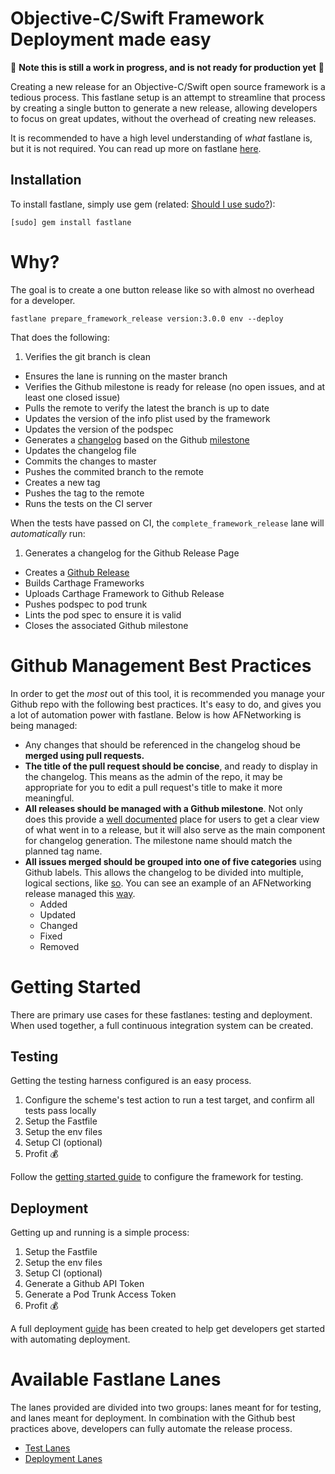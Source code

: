 Objective-C/Swift Framework Deployment made easy
================

🚧 **Note this is still a work in progress, and is not ready for production yet** 🚧

Creating a new release for an Objective-C/Swift open source framework is a tedious process. This fastlane setup is an attempt to streamline that process by creating a single button to generate a new release, allowing developers to focus on great updates, without the overhead of creating new releases.

It is recommended to have a high level understanding of _what_ fastlane is, but it is not required. You can read up more on fastlane [here](https://github.com/fastlane/fastlane/tree/master/docs).

## Installation
To install fastlane, simply use gem (related: [Should I use sudo?](http://stackoverflow.com/a/2119413)):

```
[sudo] gem install fastlane
```

# Why?
The goal is to create a one button release like so with almost no overhead for a developer. 

```
fastlane prepare_framework_release version:3.0.0 env --deploy
```

That does the following:

 1. Verifies the git branch is clean
 * Ensures the lane is running on the master branch
 * Verifies the Github milestone is ready for release (no open issues, and at least one closed issue)
 * Pulls the remote to verify the latest the branch is up to date
 * Updates the version of the info plist used by the framework
 * Updates the version of the podspec
 * Generates a [changelog](https://github.com/AFNetworking/AFNetworking/blob/master/CHANGELOG.md#262-11062015) based on the Github [milestone](https://github.com/AFNetworking/AFNetworking/issues?q=milestone%3A2.6.2+is%3Aclosed)
 * Updates the changelog file
 * Commits the changes to master
 * Pushes the commited branch to the remote
 * Creates a new tag
 * Pushes the tag to the remote
 * Runs the tests on the CI server

When the tests have passed on CI, the `complete_framework_release` lane will _automatically_ run:
 
 1. Generates a changelog for the Github Release Page
 * Creates a [Github Release](https://github.com/AFNetworking/AFNetworking/releases/tag/2.6.2)
 * Builds Carthage Frameworks
 * Uploads Carthage Framework to Github Release
 * Pushes podspec to pod trunk
 * Lints the pod spec to ensure it is valid
 * Closes the associated Github milestone


# Github Management Best Practices

In order to get the _most_ out of this tool, it is recommended you manage your Github repo with the following best practices. It's easy to do, and gives you a lot of automation power with fastlane. Below is how AFNetworking is being managed:

* Any changes that should be referenced in the changelog shoud be **merged using pull requests.**
* **The title of the pull request should be concise**, and ready to display in the changelog. This means as the admin of the repo, it may be appropriate for you to edit a pull request's title to make it more meaningful.
* **All releases should be managed with a Github milestone**. Not only does this provide a [well documented](https://github.com/AFNetworking/AFNetworking/issues?q=milestone%3A2.6.2) place for users to get a clear view of what went in to a release, but it will also serve as the main component for changelog generation. The milestone name should match the planned tag name.
* **All issues merged should be grouped into one of five categories** using Github labels. This allows the changelog to be divided into multiple, logical sections, like [so](https://github.com/AFNetworking/AFNetworking/blob/master/CHANGELOG.md#262-11062015). You can see an example of an AFNetworking release managed this [way](https://github.com/AFNetworking/AFNetworking/issues?q=milestone%3A2.6.2+is%3Aclosed).
	* Added
	* Updated
	* Changed
	* Fixed
	* Removed

# Getting Started
There are primary use cases for these fastlanes: testing and deployment. When used together, a full continuous integration system can be created.

## Testing
Getting the testing harness configured is an easy process.

1. Configure the scheme's test action to run a test target, and confirm all tests pass locally
2. Setup the Fastfile
2. Setup the env files
3. Setup CI (optional)
4. Profit 💰

Follow the [getting started guide](docs/TestingGuide.md) to configure the framework for testing.

## Deployment

Getting up and running is a simple process:

1. Setup the Fastfile
2. Setup the env files
3. Setup CI (optional)
4. Generate a Github API Token
5. Generate a Pod Trunk Access Token
6. Profit 💰

A full deployment [guide](docs/DeploymentGuide.md) has been created to help get developers get started with automating deployment.

# Available Fastlane Lanes
The lanes provided are divided into two groups: lanes meant for for testing, and lanes meant for deployment. In combination with the Github best practices above, developers can fully automate the release process.

* [Test Lanes](docs/TestLanes.md)
* [Deployment Lanes](docs/DeployLanes.md)
